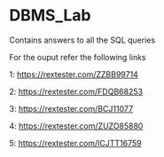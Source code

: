 # DBMS_Lab

Contains answers to all the SQL queries

For the ouput refer the following links

1: https://rextester.com/ZZBB99714

2: https://rextester.com/FDQB68253

3: https://rextester.com/BCJ11077

4: https://rextester.com/ZUZO85880

5: https://rextester.com/ICJTT16759

